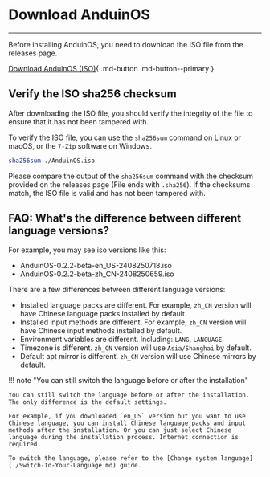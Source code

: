 # Download AnduinOS

---

Before installing AnduinOS, you need to download the ISO file from the releases page.

[Download AnduinOS (ISO)](https://www.anduinos.com/){ .md-button .md-button--primary }

## Verify the ISO sha256 checksum

After downloading the ISO file, you should verify the integrity of the file to ensure that it has not been tampered with.

To verify the ISO file, you can use the `sha256sum` command on Linux or macOS, or the `7-Zip` software on Windows.

```bash title="Verify ISO file"
sha256sum ./AnduinOS.iso
```

Please compare the output of the `sha256sum` command with the checksum provided on the releases page (File ends with `.sha256`). If the checksums match, the ISO file is valid and has not been tampered with.

## FAQ: What's the difference between different language versions?

For example, you may see iso versions like this:

* AnduinOS-0.2.2-beta-en_US-2408250718.iso
* AnduinOS-0.2.2-beta-zh_CN-2408250659.iso

There are a few differences between different language versions:

* Installed language packs are different. For example, `zh_CN` version will have Chinese language packs installed by default.
* Installed input methods are different. For example, `zh_CN` version will have Chinese input methods installed by default.
* Environment variables are different. Including: `LANG`, `LANGUAGE`.
* Timezone is different. `zh_CN` version will use `Asia/Shanghai` by default.
* Default apt mirror is different. `zh_CN` version will use Chinese mirrors by default.

!!! note "You can still switch the language before or after the installation"

    You can still switch the language before or after the installation. The only difference is the default settings.

    For example, if you downloaded `en_US` version but you want to use Chinese language, you can install Chinese language packs and input methods after the installation. Or you can just select Chinese language during the installation process. Internet connection is required.

    To switch the language, please refer to the [Change system language](./Switch-To-Your-Language.md) guide.
